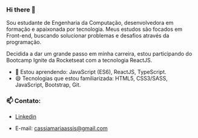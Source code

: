 ### Hi there 👋

Sou estudante de Engenharia da Computação, desenvolvedora em formação e apaixonada por tecnologia. Meus estudos são focados em Front-end, buscando solucionar problemas e desafios através da programação.

Decidida a dar um grande passo em minha carreira, estou participando do Bootcamp Ignite da Rocketseat com a tecnologia ReactJS. 

- 🌱 Estou aprendendo: JavaScript (ES6), ReactJS, TypeScript.
- 😄 Tecnologias que estou familiarizada: HTML5, CSS3/SASS, JavaScript, Bootstrap, Git.

### 📫 Contato:
- [Linkedin](https://www.linkedin.com/in/cassia-maria/)

- E-mail: cassiamariaassis@gmail.com
